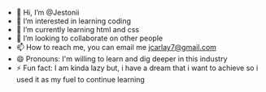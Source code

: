 - 👋 Hi, I’m @Jestonii
- 👀 I’m interested in learning coding
- 🌱 I’m currently learning html and css
- 💞️ I’m looking to collaborate on other people
- 📫 How to reach me, you can email me jcarlay7@gmail.com
- 😄 Pronouns: I'm willing to learn and dig deeper in this industry
- ⚡ Fun fact: I am kinda lazy but, i have a dream that i want to achieve so i used it as my fuel to continue learning

<!---
Jestonii/Jestonii is a ✨ special ✨ repository because its `README.md` (this file) appears on your GitHub profile.
You can click the Preview link to take a look at your changes.
--->
